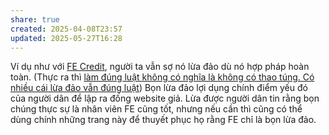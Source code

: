 ```yaml
---
share: true
created: 2025-04-08T23:57
updated: 2025-05-27T16:28
---
```

Ví dụ như với [FE Credit](../../../%F0%9F%93%9CT%C3%A0i%20nguy%C3%AAn/Ch%C3%ADnh%20s%C3%A1ch%20c%C3%B4ng%20ty/T%E1%BB%95%20ch%E1%BB%A9c%20t%C3%ADn%20d%E1%BB%A5ng/T%E1%BB%95%20ch%E1%BB%A9c%20t%C3%ADn%20d%E1%BB%A5ng%20phi%20ng%C3%A2n%20h%C3%A0ng/C%C3%B4ng%20ty%20t%C3%A0i%20ch%C3%ADnh%20ti%C3%AAu%20d%C3%B9ng/FE%20Credit/index.md), người ta vẫn sợ nó lừa đảo dù nó hợp pháp hoàn toàn. (Thực ra thì [làm đúng luật không có nghĩa là không có thao túng. Có nhiều cái lừa đảo vẫn đúng luật](../../%C4%90%E1%BA%A1o%20%C4%91%E1%BB%A9c,%20ph%C3%A1p%20lu%E1%BA%ADt.%20Kinh%20t%E1%BA%BF%20ch%C3%ADnh%20tr%E1%BB%8B/Lu%E1%BA%ADt,%20nh%C3%A0%20n%C6%B0%E1%BB%9Bc/L%C3%A0m%20%C4%91%C3%BAng%20lu%E1%BA%ADt%20kh%C3%B4ng%20c%C3%B3%20ngh%C4%A9a%20l%C3%A0%20kh%C3%B4ng%20c%C3%B3%20thao%20t%C3%BAng.%20C%C3%B3%20nhi%E1%BB%81u%20c%C3%A1i%20l%E1%BB%ABa%20%C4%91%E1%BA%A3o%20v%E1%BA%ABn%20%C4%91%C3%BAng%20lu%E1%BA%ADt.md)) Bọn lừa đảo lợi dụng chính điểm yếu đó của người dân để lập ra đống website giả. Lừa được người dân tin rằng bọn chúng thực sự là nhân viên FE cũng tốt, nhưng nếu cần thì cũng có thể dùng chính những trang này để thuyết phục họ rằng FE chỉ là bọn lừa đảo.
